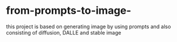 # from-prompts-to-image-
this project is based on generating image by using prompts and also consisting of diffusion, DALLE and stable image
